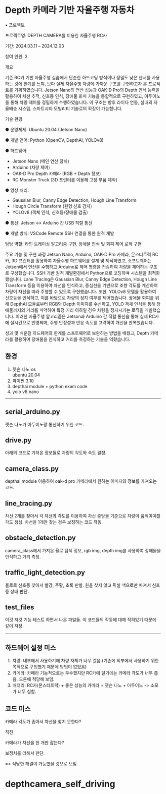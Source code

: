 Depth 카메라 기반 자율주행 자동차
==================================
▪ 프로젝트

프로젝트명: DEPTH CAMERA를 이용한 자율주행 RC카

기간: 2024.03.11 – 2024.12.03

참여 인원: 3


개요

기존 RC카 기반 자율주행 실습에서 단순한 하드코딩 방식이나 정밀도 낮은 센서를 사용하는 것에 한계를 느껴, 보다 실제 자율주행 차량에 가까운 구조를 구현하고자 본 프로젝트를 기획하였습니다. Jetson Nano의 연산 성능과 OAK-D Pro의 Depth 인식 능력을 활용하여 차선 추적, 신호등 인식, 장애물 회피 기능을 통합적으로 구현하였고, 아두이노를 통해 차량 제어를 정밀하게 수행하였습니다. 이 구조는 향후 라이다 연동, 실내외 자율배송 시스템, 스마트시티 모빌리티 기술로의 확장이 가능합니다.

기술 환경

● 운영체제: Ubuntu 20.04 (Jetson Nano)

● 개발 언어: Python (OpenCV, DepthAI, YOLOv8)

● 하드웨어: 
  - Jetson Nano (메인 연산 장치)
  - Arduino (차량 제어)
  - OAK-D Pro Depth 카메라 (RGB + Depth 정보)
  - RC Monster Truck (3D 프린터를 이용해 고정 부품 제작)

● 영상 처리:
  - Gaussian Blur, Canny Edge Detection, Hough Line Transform
  - Hough Circle Transform (원형 신호 감지)
  - YOLOv8 (객체 인식, 신호등/장애물 검출)

● 통신: Jetson ↔ Arduino 간 USB 직렬 통신

● 개발 방식: VSCode Remote SSH 연결을 통한 원격 개발

담당 역할: 라인 트레이싱 알고리즘 구현, 장애물 인식 및 회피 제어 로직 구현

주요 기능 및 구현 과정
Jetson Nano, Arduino, OAK-D Pro 카메라, 몬스터트럭 RC카, 3D 프린터를 활용하여 자율주행 하드웨어를 설계 및 제작하였고, 소프트웨어는 Jetson에서 연산을 수행하고 Arduino로 제어 명령을 전송하여 차량을 제어하는 구조로 구성했습니다. SSH 기반 원격 개발환경에서 Python으로 코딩하며 시스템을 최적화했습니다.
Lane Tracing은 Gaussian Blur, Canny Edge Detection, Hough Line Transform 등을 이용하여 차선을 인식하고, 중심선을 기반으로 조향 각도를 계산하여 차량이 차선을 따라 주행할 수 있도록 구현했습니다.
또한, YOLOv8 모델을 활용하여 신호등을 인식하고, 이를 바탕으로 차량의 정지 여부를 제어했습니다. 장애물 회피를 위해 DepthAI 모듈로부터 RGB와 Depth 이미지를 수신하고, YOLO 객체 인식을 통해 장애물까지의 거리를 파악하여 특정 거리 이하일 경우 차량을 정지시키는 로직을 개발했습니다.
이러한 자율주행 알고리즘은 Jetson과 Arduino 간 직렬 통신을 통해 실제 RC카에 실시간으로 반영되며, 주행 안정성과 반응 속도를 고려하여 개선을 반복했습니다.

성과 및 배운점
하드웨어의 한계를 소프트웨어로 보완하는 방법을 배웠고, Depth 카메라를 활용하여 장애물을 인식하고 거리를 측정하는 기술을 익혔습니다.


환경
---------
1. 젯슨 나노 os   
   ubuntu 20.04
2. 파이썬 3.10
3. depthai module + python exam code
4. yolo v8 nano   

---------------------------------------

serial_arduino.py
-----------------
젯슨 나노가 아두이노랑 통신하기 위한 코드.

drive.py
----------
아래의 코드로 가져온 정보들로 차량의 각도와 속도 결정.

camera_class.py
---------------
depthai module 이용하여 oak-d pro 카메라에서 원하는 이미지와 정보를 가져오는 코드.

line_tracing.py
----------------
차선 2개를 찾아서 각 차선의 각도를 이용하여 차선 중앙을 기준으로 차량이 움직여야할 각도 생성.
차선을 1개만 찾는 경우 보정하는 코드 작동.

obstacle_detection.py
--------------------
camera_class에서 가져온 욜로 탐색 정보, rgb img, depth img를 사용하여 장애물을 인식하고 거리 측정.

traffic_light_detection.py
-------------------------
욜로로 신호등 찾아서 빨강, 주황, 초록 판별.
원을 찾지 않고 픽셀 색으로만 따져서 신호등 상태 판단.

test_files
---------------
이것 저것 기능 테스트 하면서 나온 파일들.
이 코드들의 작동에 대해 적혀있기 때문에 같이 저장.

---------------------------------------------------------------------

하드웨어 설정 미스
--------------------
1. 차량: 내부에서 사용하기에 차량 자체가 너무 컸음.(기존에 외부에서 사용하기 위한 목적으로 구입했기 때문에 방법이 없었음)
2. 카메라: 카메라 기능적으로는 우수했지만 RC카에 달기에는 카메라 각도가 너무 좁음. 드론에 적당해 보임.
3. 배터리: RC카(몬스터트럭) + 좋은 성능의 카메라 + 젯슨 나노 + 아두이노 -> 소모가 너무 심함.

코드 미스
--------------
카메라 각도가 좁아서 차선을 찾지 못한다? 

직진

카메라가 차선을 한 개만 잡는다?

보정치를 더해서 판단.

=> 적당한 해결이 가능했을 것으로 보임.

# depthcamera_self_driving
